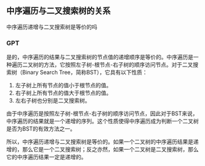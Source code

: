 ## 中序遍历与二叉搜索树的关系

中序遍历递增与二叉搜索树是等价的吗

### GPT

是的，中序遍历的结果与二叉搜索树的节点值的递增顺序是等价的。中序遍历是一种遍历二叉树的方法，它按照左子树-根节点-右子树的顺序访问节点。对于二叉搜索树（Binary Search Tree，简称BST），它具有以下性质：

1. 左子树上所有节点的值小于根节点的值。
2. 右子树上所有节点的值大于根节点的值。
3. 左右子树也分别是二叉搜索树。

由于中序遍历是按照左子树-根节点-右子树的顺序访问节点，因此对于BST来说，中序遍历的结果就是一个递增的序列。这个性质使得中序遍历成为判断一个二叉树是否为BST的有效方法之一。

所以，中序遍历递增与二叉搜索树是等价的。如果一个二叉树的中序遍历结果是递增的，那么它是一个二叉搜索树；反之亦然，如果一个二叉树是二叉搜索树，那么它的中序遍历结果一定是递增的。